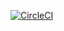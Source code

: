 [![CircleCI](https://circleci.com/gh/yusufduyar/spring5-recipe-app/tree/master.svg?style=shield)](https://circleci.com/gh/yusufduyar/spring5-recipe-app/tree/master)
